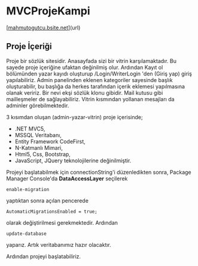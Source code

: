# MVCProjeKampi

[[mahmutogutcu.bsite.net](https://mahmutogutcu.bsite.net)](url)

## Proje İçeriği

Proje bir sözlük sitesidir. Anasayfada sizi bir vitrin karşılamaktadır. Bu sayede proje içeriğine ufaktan değinilmiş olur. Ardından Kayıt ol bölümünden yazar kayıdı oluşturup /Login/WriterLogin 'den (Giriş yap) giriş yapılabiliriz. 
Admin panelinden eklenen kategoriler sayesinde başlık oluşturabilir, bu başlığa da herkes tarafından içerik eklemesi yapılmasına olanak veririz. Bir nevi ekşi sözlük klonu gibidir.
Mail kutusu gibi mailleşmeler de sağlayabiliriz. Vitrin kısmından yollanan mesajları da adminler görebilmektedir.

3 kısımdan oluşan (admin-yazar-vitrin) proje içerisinde;
- .NET MVC5,
- MSSQL Veritabanı,
- Entity Framework CodeFirst,
- N-Katmanlı Mimari,
- Html5, Css, Bootstrap,
- JavaScript, JQuery 
teknolojilerine değinilmiştir.

Projeyi başlatabilmek için connectionString'i düzenledikten sonra, Package Manager Console'da **DataAccessLayer** seçilerek
```
enable-migration
```
yaptıktan sonra açılan pencerede
```
AutomaticMigrationsEnabled = true;
```
olarak değiştirilmesi gerekmektedir. Ardından 
```
update-database
```
yaparız. Artık veritabanımız hazır olacaktır.

Ardından projeyi başlatabiliriz.
